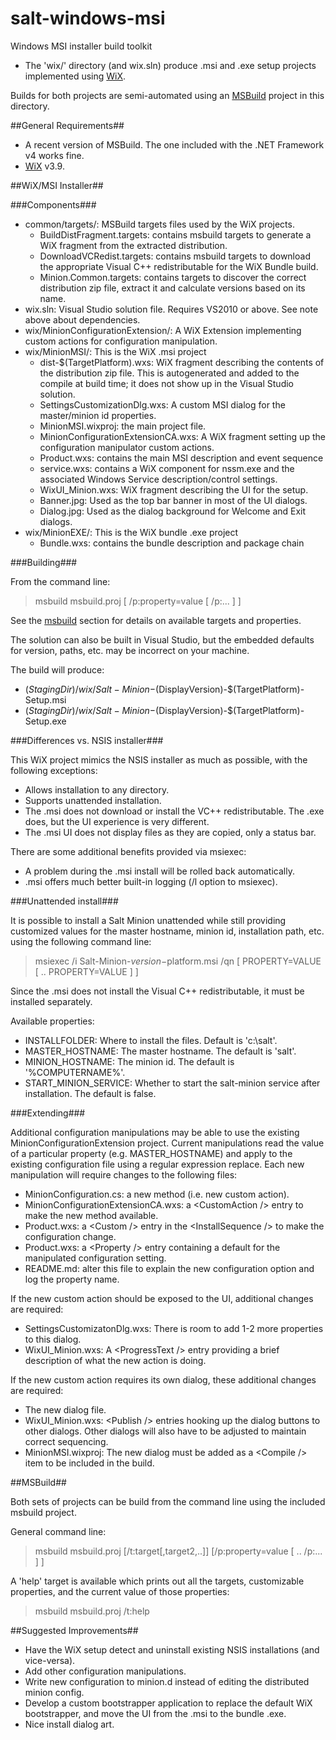 salt-windows-msi
================

Windows MSI installer build toolkit

- The 'wix/' directory (and wix.sln) produce .msi and .exe setup projects
  implemented using [WiX][WiXId].

Builds for both projects are semi-automated using an
[MSBuild][MSBuildId] project in this directory.

##General Requirements##

- A recent version of MSBuild. The one included with the .NET Framework
  v4 works fine.
- [WiX][WiXId] v3.9.

##WiX/MSI Installer##

###Components###

- common/targets/: MSBuild targets files used by the WiX projects.
  - BuildDistFragment.targets: contains msbuild targets to generate a WiX
    fragment from the extracted distribution.
  - DownloadVCRedist.targets: contains msbuild targets to download the
    appropriate Visual C++ redistributable for the WiX Bundle build.
  - Minion.Common.targets: contains targets to discover the correct
    distribution zip file, extract it and calculate versions based on its name.
- wix.sln: Visual Studio solution file. Requires VS2010 or above. See
  note above about dependencies.
- wix/MinionConfigurationExtension/: A WiX Extension implementing custom
  actions for configuration manipulation.
- wix/MinionMSI/: This is the WiX .msi project
  - dist-$(TargetPlatform).wxs: WiX fragment describing the contents of the
    distribution zip file. This is autogenerated and added to the compile at
    build time; it does not show up in the Visual Studio solution.
  - SettingsCustomizationDlg.wxs: A custom MSI dialog for the master/minion id
    properties.
  - MinionMSI.wixproj: the main project file.
  - MinionConfigurationExtensionCA.wxs: A WiX fragment setting up the
    configuration manipulator custom actions.
  - Product.wxs: contains the main MSI description and event sequence
  - service.wxs: contains a WiX component for nssm.exe and the
    associated Windows Service description/control settings.
  - WixUI\_Minion.wxs: WiX fragment describing the UI for the setup.
  - Banner.jpg: Used as the top bar banner in most of the UI dialogs.
  - Dialog.jpg: Used as the dialog background for Welcome and Exit dialogs.
- wix/MinionEXE/: This is the WiX bundle .exe project
  - Bundle.wxs: contains the bundle description and package chain

###Building###

From the command line:

> msbuild msbuild.proj [ /p:property=value [ /p:... ] ]

See the [msbuild](#msbuild) section for details on available
targets and properties.

The solution can also be built in Visual Studio, but the embedded defaults for
version, paths, etc. may be incorrect on your machine.

The build will produce:
 - $(StagingDir)/wix/Salt-Minion-$(DisplayVersion)-$(TargetPlatform)-Setup.msi
 - $(StagingDir)/wix/Salt-Minion-$(DisplayVersion)-$(TargetPlatform)-Setup.exe

###Differences vs. NSIS installer###

This WiX project mimics the NSIS installer as much as possible, with
the following exceptions:

- Allows installation to any directory.
- Supports unattended installation.
- The .msi does not download or install the VC++ redistributable. The
  .exe does, but the UI experience is very different.
- The .msi UI does not display files as they are copied, only a status bar.

There are some additional benefits provided via msiexec:

- A problem during the .msi install will be rolled back automatically.
- .msi offers much better built-in logging (/l option to msiexec).

###Unattended install###

It is possible to install a Salt Minion unattended while still providing
customized values for the master hostname, minion id, installation path,
etc. using the following command line:

> msiexec /i Salt-Minion-$version-$platform.msi /qn [ PROPERTY=VALUE [ ..
> PROPERTY=VALUE ] ]

Since the .msi does not install the Visual C++ redistributable, it must be
installed separately.

Available properties:

- INSTALLFOLDER: Where to install the files. Default is 'c:\salt'.
- MASTER\_HOSTNAME: The master hostname. The default is 'salt'.
- MINION\_HOSTNAME: The minion id. The default is '%COMPUTERNAME%'.
- START\_MINION\_SERVICE: Whether to start the salt-minion service after
  installation. The default is false.

###Extending###

Additional configuration manipulations may be able to use the existing
MinionConfigurationExtension project. Current manipulations read the
value of a particular property (e.g. MASTER\_HOSTNAME) and apply to the
existing configuration file using a regular expression replace. Each new
manipulation will require changes to the following files:

- MinionConfiguration.cs: a new method (i.e. new custom action).
- MinionConfigurationExtensionCA.wxs: a &lt;CustomAction /&gt; entry to
  make the new method available.
- Product.wxs: a &lt;Custom /&gt; entry in the &lt;InstallSequence /&gt;
  to make the configuration change.
- Product.wxs: a &lt;Property /&gt; entry containing a default for the
  manipulated configuration setting.
- README.md: alter this file to explain the new configuration option and
  log the property name.

If the new custom action should be exposed to the UI, additional changes
are required:

- SettingsCustomizatonDlg.wxs: There is room to add 1-2 more properties
  to this dialog.
- WixUI\_Minion.wxs: A &lt;ProgressText /&gt; entry providing a brief
  description of what the new action is doing.

If the new custom action requires its own dialog, these additional
changes are required:

- The new dialog file.
- WixUI\_Minion.wxs: &lt;Publish /&gt; entries hooking up the dialog
  buttons to other dialogs. Other dialogs will also have to be adjusted
  to maintain correct sequencing.
- MinionMSI.wixproj: The new dialog must be added as a &lt;Compile /&gt;
  item to be included in the build.

##<a id="msbuild"></a>MSBuild##

Both sets of projects can be build from the command line using the
included msbuild project.

General command line:

> msbuild msbuild.proj \[/t:target[,target2,..]] \[/p:property=value [ .. /p:... ] ]

A 'help' target is available which prints out all the targets, customizable
properties, and the current value of those properties:

> msbuild msbuild.proj /t:help

##Suggested Improvements##

- Have the WiX setup detect and uninstall existing NSIS installations (and
  vice-versa).
- Add other configuration manipulations.
- Write new configuration to minion.d instead of editing the distributed
  minion config.
- Develop a custom bootstrapper application to replace the default WiX
  bootstrapper, and move the UI from the .msi to the bundle .exe.
- Nice install dialog art.

[WiXId]: http://wixtoolset.org "WiX Homepage"
[MSBuildId]: http://msdn.microsoft.com/en-us/library/0k6kkbsd(v=vs.100).aspx "MSBuild Reference"
